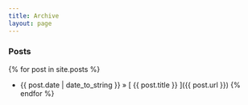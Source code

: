 ```yaml
---
title: Archive
layout: page
---
```


### Posts

{% for post in site.posts %}
  * {{ post.date | date_to_string }} &raquo; [ {{ post.title }} ]({{ post.url }})
{% endfor %}
